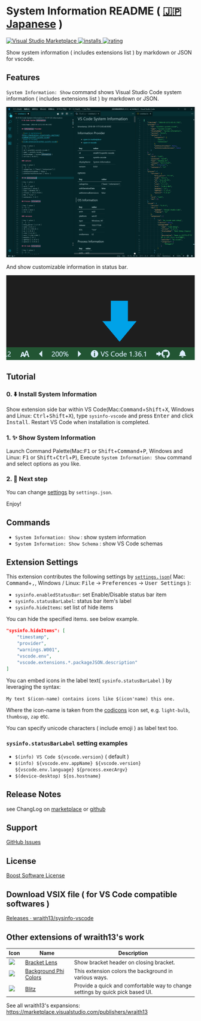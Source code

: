 # System Information README ( [🇯🇵 Japanese](https://github.com/wraith13/sysinfo-vscode/blob/master/README.ja.md) )

[![Visual Studio Marketplace](https://vsmarketplacebadge.apphb.com/version/wraith13.sysinfo-vscode.svg) ![installs](https://vsmarketplacebadge.apphb.com/installs/wraith13.sysinfo-vscode.svg) ![rating](https://vsmarketplacebadge.apphb.com/rating/wraith13.sysinfo-vscode.svg)](https://marketplace.visualstudio.com/items?itemName=wraith13.sysinfo-vscode)

Show system information ( includes extensions list ) by markdown or JSON for vscode.

## Features

`System Information: Show` command shows Visual Studio Code system information ( includes extensions list ) by markdown or JSON.

![screen shot](./images/screenshot.png)

And show customizable information in status bar.

![status bar item](./images/screenshot2.png)

## Tutorial

### 0. ⬇️ Install System Information

Show extension side bar within VS Code(Mac:<kbd>Command</kbd>+<kbd>Shift</kbd>+<kbd>X</kbd>, Windows and Linux: <kbd>Ctrl</kbd>+<kbd>Shift</kbd>+<kbd>X</kbd>), type `sysinfo-vscode` and press <kbd>Enter</kbd> and click <kbd>Install</kbd>. Restart VS Code when installation is completed.

### 1. ✨️ Show System Information

Launch Command Palette(Mac:<kbd>F1</kbd> or <kbd>Shift</kbd>+<kbd>Command</kbd>+<kbd>P</kbd>, Windows and Linux: <kbd>F1</kbd> or <kbd>Shift</kbd>+<kbd>Ctrl</kbd>+<kbd>P</kbd>), Execute `System Information: Show` command and select options as you like.

### 2. 🔧 Next step

You can change [settings](#extension-settings) by `settings.json`.

Enjoy!

## Commands

* `System Information: Show` : show system information
* `System Information: Show Schema` : show VS Code schemas

## Extension Settings

This extension contributes the following settings by [`settings.json`](https://code.visualstudio.com/docs/customization/userandworkspace#_creating-user-and-workspace-settings)( Mac: <kbd>Command</kbd>+<kbd>,</kbd>, Windows / Linux: <kbd>File</kbd> -> <kbd>Preferences</kbd> -> <kbd>User Settings</kbd> ):

* `sysinfo.enabledStatusBar`: set Enable/Disable status bar item
* `sysinfo.statusBarLabel`: status bar item's label
* `sysinfo.hideItems`: set list of hide items

You can hide the specified items. see below example.

```json
"sysinfo.hideItems": [
    "timestamp",
    "provider",
    "warnings.W001",
    "vscode.env",
    "vscode.extensions.*.packageJSON.description"
]
```

You can embed icons in the label text( `sysinfo.statusBarLabel` ) by leveraging the syntax:

`My text $(icon-name) contains icons like $(icon'name) this one.`

Where the icon-name is taken from the [codicons](https://microsoft.github.io/vscode-codicons/dist/codicon.html) icon set, e.g. `light-bulb`, `thumbsup`, `zap` etc.

You can specify unicode characters ( include emoji ) as label text too.

### `sysinfo.statusBarLabel` setting examples

* `$(info) VS Code ${vscode.version}` ( default )
* `$(info) ${vscode.env.appName} ${vscode.version} ${vscode.env.language} ${process.execArgv}`
* `$(device-desktop) ${os.hostname}`

## Release Notes

see ChangLog on [marketplace](https://marketplace.visualstudio.com/items/wraith13.sysinfo-vscode/changelog) or [github](https://github.com/wraith13/sysinfo-vscode/blob/master/CHANGELOG.md)

## Support

[GitHub Issues](https://github.com/wraith13/sysinfo-vscode/issues)

## License

[Boost Software License](https://github.com/wraith13/sysinfo-vscode/blob/master/LICENSE_1_0.txt)

## Download VSIX file ( for VS Code compatible softwares )

[Releases · wraith13/sysinfo-vscode](https://github.com/wraith13/sysinfo-vscode/releases)

## Other extensions of wraith13's work

|Icon|Name|Description|
|---|---|---|
|![](https://wraith13.gallerycdn.vsassets.io/extensions/wraith13/bracket-lens/1.0.0/1603272166087/Microsoft.VisualStudio.Services.Icons.Default) |[Bracket Lens](https://marketplace.visualstudio.com/items?itemName=wraith13.bracket-lens)|Show bracket header on closing bracket.|
|![](https://wraith13.gallerycdn.vsassets.io/extensions/wraith13/background-phi-colors/3.1.0/1581619161244/Microsoft.VisualStudio.Services.Icons.Default) |[Background Phi Colors](https://marketplace.visualstudio.com/items?itemName=wraith13.background-phi-colors)|This extension colors the background in various ways.|
|![](https://wraith13.gallerycdn.vsassets.io/extensions/wraith13/blitz/1.6.0/1598232590017/Microsoft.VisualStudio.Services.Icons.Default) |[Blitz](https://marketplace.visualstudio.com/items?itemName=wraith13.blitz)|Provide a quick and comfortable way to change settings by quick pick based UI.|

See all wraith13's  expansions: <https://marketplace.visualstudio.com/publishers/wraith13>
